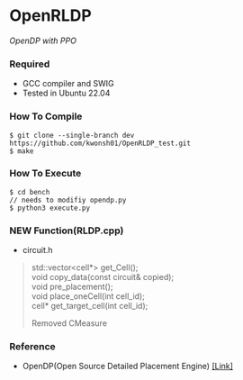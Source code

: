 # OpenRLDP
*OpenDP with PPO*

### Required
* GCC compiler and SWIG
* Tested in Ubuntu 22.04

### How To Compile
    $ git clone --single-branch dev https://github.com/kwonsh01/OpenRLDP_test.git
    $ make

### How To Execute
    $ cd bench
    // needs to modifiy opendp.py
    $ python3 execute.py

### NEW Function(RLDP.cpp)  
* circuit.h
>std::vector<cell*> get_Cell();  
>void copy_data(const circuit& copied);  
>void pre_placement();  
>void place_oneCell(int cell_id);  
>cell* get_target_cell(int cell_id);  
>
>Removed CMeasure

### Reference
* OpenDP(Open Source Detailed Placement Engine) [[Link]](https://github.com/sanggido/OpenDP/tree/master)